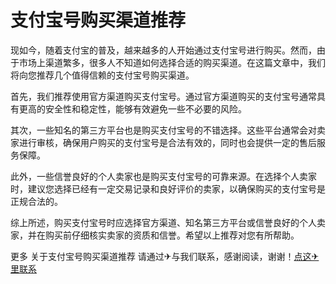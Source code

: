 # 支付宝号购买渠道推荐

现如今，随着支付宝的普及，越来越多的人开始通过支付宝号进行购买。然而，由于市场上渠道繁多，很多人不知道如何选择合适的购买渠道。在这篇文章中，我们将向您推荐几个值得信赖的支付宝号购买渠道。

首先，我们推荐使用官方渠道购买支付宝号。通过官方渠道购买的支付宝号通常具有更高的安全性和稳定性，能够有效避免一些不必要的风险。

其次，一些知名的第三方平台也是购买支付宝号的不错选择。这些平台通常会对卖家进行审核，确保用户购买的支付宝号是合法有效的，同时也会提供一定的售后服务保障。

此外，一些信誉良好的个人卖家也是购买支付宝号的可靠来源。在选择个人卖家时，建议您选择已经有一定交易记录和良好评价的卖家，以确保购买的支付宝号是正规合法的。

综上所述，购买支付宝号时应选择官方渠道、知名第三方平台或信誉良好的个人卖家，并在购买前仔细核实卖家的资质和信誉。希望以上推荐对您有所帮助。

更多 关于支付宝号购买渠道推荐 请通过✈与我们联系，感谢阅读，谢谢！[点这✈里联系](https://ww.k02.cc)